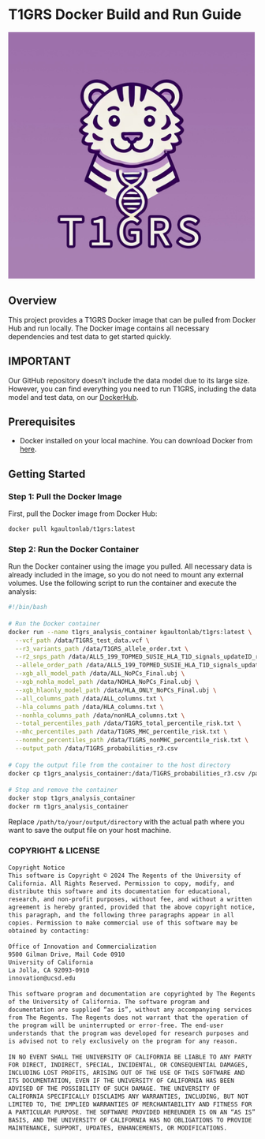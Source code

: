# T1GRS Docker Build and Run Guide
<img src="t1grs.jpeg" alt="Description" width="500">

## Overview

This project provides a T1GRS Docker image that can be pulled from Docker Hub and run locally. The Docker image contains all necessary dependencies and test data to get started quickly.

## IMPORTANT
Our GitHub repository doesn't include the data model due to its large size. However, you can find everything you need to run T1GRS, including the data model and test data, on our [DockerHub](https://hub.docker.com/repository/docker/kgaultonlab/t1grs).
## Prerequisites

- Docker installed on your local machine. You can download Docker from [here](https://www.docker.com/get-started).

## Getting Started

### Step 1: Pull the Docker Image

First, pull the Docker image from Docker Hub:

```bash
docker pull kgaultonlab/t1grs:latest
```

### Step 2: Run the Docker Container

Run the Docker container using the image you pulled. All necessary data is already included in the image, so you do not need to mount any external volumes. Use the following script to run the container and execute the analysis:

```bash
#!/bin/bash

# Run the Docker container
docker run --name t1grs_analysis_container kgaultonlab/t1grs:latest \
  --vcf_path /data/T1GRS_test_data.vcf \
  --r3_variants_path /data/T1GRS_allele_order.txt \
  --r2_snps_path /data/ALL5_199_TOPMED_SUSIE_HLA_T1D_signals_updateID_r3.vcf.alleles \
  --allele_order_path /data/ALL5_199_TOPMED_SUSIE_HLA_T1D_signals_updateID.vcf.alleles \
  --xgb_all_model_path /data/ALL_NoPCs_Final.ubj \
  --xgb_nohla_model_path /data/NOHLA_NoPCs_Final.ubj \
  --xgb_hlaonly_model_path /data/HLA_ONLY_NoPCs_Final.ubj \
  --all_columns_path /data/ALL_columns.txt \
  --hla_columns_path /data/HLA_columns.txt \
  --nonhla_columns_path /data/nonHLA_columns.txt \
  --total_percentiles_path /data/T1GRS_total_percentile_risk.txt \
  --mhc_percentiles_path /data/T1GRS_MHC_percentile_risk.txt \
  --nonmhc_percentiles_path /data/T1GRS_nonMHC_percentile_risk.txt \
  --output_path /data/T1GRS_probabilities_r3.csv

# Copy the output file from the container to the host directory
docker cp t1grs_analysis_container:/data/T1GRS_probabilities_r3.csv /path/to/your/output/directory/T1GRS_probabilities_r3.csv

# Stop and remove the container
docker stop t1grs_analysis_container
docker rm t1grs_analysis_container
```

Replace `/path/to/your/output/directory` with the actual path where you want to save the output file on your host machine.

### COPYRIGHT & LICENSE

```
Copyright Notice
This software is Copyright © 2024 The Regents of the University of California. All Rights Reserved. Permission to copy, modify, and distribute this software and its documentation for educational, research, and non-profit purposes, without fee, and without a written agreement is hereby granted, provided that the above copyright notice, this paragraph, and the following three paragraphs appear in all copies. Permission to make commercial use of this software may be obtained by contacting:

Office of Innovation and Commercialization
9500 Gilman Drive, Mail Code 0910
University of California
La Jolla, CA 92093-0910
innovation@ucsd.edu

This software program and documentation are copyrighted by The Regents of the University of California. The software program and documentation are supplied “as is”, without any accompanying services from The Regents. The Regents does not warrant that the operation of the program will be uninterrupted or error-free. The end-user understands that the program was developed for research purposes and is advised not to rely exclusively on the program for any reason.

IN NO EVENT SHALL THE UNIVERSITY OF CALIFORNIA BE LIABLE TO ANY PARTY FOR DIRECT, INDIRECT, SPECIAL, INCIDENTAL, OR CONSEQUENTIAL DAMAGES, INCLUDING LOST PROFITS, ARISING OUT OF THE USE OF THIS SOFTWARE AND ITS DOCUMENTATION, EVEN IF THE UNIVERSITY OF CALIFORNIA HAS BEEN ADVISED OF THE POSSIBILITY OF SUCH DAMAGE. THE UNIVERSITY OF CALIFORNIA SPECIFICALLY DISCLAIMS ANY WARRANTIES, INCLUDING, BUT NOT LIMITED TO, THE IMPLIED WARRANTIES OF MERCHANTABILITY AND FITNESS FOR A PARTICULAR PURPOSE. THE SOFTWARE PROVIDED HEREUNDER IS ON AN “AS IS” BASIS, AND THE UNIVERSITY OF CALIFORNIA HAS NO OBLIGATIONS TO PROVIDE MAINTENANCE, SUPPORT, UPDATES, ENHANCEMENTS, OR MODIFICATIONS.
```
